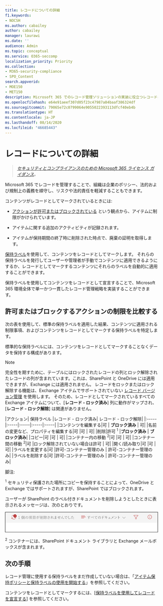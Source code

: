 ```yaml
---
title: レコードについての詳細
f1.keywords:
- NOCSH
ms.author: cabailey
author: cabailey
manager: laurawi
ms.date: ''
audience: Admin
ms.topic: conceptual
ms.service: O365-seccomp
localization_priority: Priority
ms.collection:
- M365-security-compliance
- SPO_Content
search.appverid:
- MOE150
- MET150
description: Microsoft 365 でのレコード管理ソリューションの実装に役立つレコードについて説明します。
ms.openlocfilehash: e64e91aeef307d05f23c47987a84baaf386324df
ms.sourcegitcommit: 79065e72c0799064e9055022393113dfcf40eb4b
ms.translationtype: HT
ms.contentlocale: ja-JP
ms.lasthandoff: 08/14/2020
ms.locfileid: "46685443"
---
```

# <a name="learn-about-records"></a>レコードについての詳細

>*[セキュリティとコンプライアンスのための Microsoft 365 ライセンス ガイダンス](https://aka.ms/ComplianceSD)。*

Microsoft 365 でレコードを管理することで、組織は企業のポリシー、法的および規制上の義務を順守し、リスクや法的責任を軽減することもできます。

コンテンツがレコードとしてマークされているときには:

- [アクションが許可またはブロックされている](#compare-restrictions-for-what-actions-are-allowed-or-blocked) という観点から、アイテムに制限がかけられています。

- アイテムに関する追加のアクティビティが記録されます。

- アイテムが保持期間の終了時に削除された時点で、廃棄の証明を取得します。

[保持ラベル](retention.md#retention-labels)を使用して、コンテンツをレコードとしてマークします。 それらの保持ラベルを発行してユーザーや管理者が手動でコンテンツに適用できるようにするか、レコードとしてマークするコンテンツにそれらのラベルを自動的に適用することができます。

保持ラベルを使用してコンテンツをレコードとして宣言することで、Microsoft 365 環境全体で単一かつ一貫したレコード管理戦略を実装することができます。

## <a name="compare-restrictions-for-what-actions-are-allowed-or-blocked"></a>許可またはブロックするアクションの制限を比較する

次の表を使用して、標準の保持ラベルを適用した結果、コンテンツに適用される制限事項、およびコンテンツをレコードとしてマークする保持ラベルを特定します。 

標準的な保持ラベルには、コンテンツをレコードとしてマークすることなくデータを保持する構成があります。

>[!NOTE] 
> 完全性を期すために、テーブルにはロックされたレコードの列とロック解除されたレコードの列が含まれています。これは、SharePoint と OneDrive には適用できますが、Exchange には適用されません。 レコードをロックまたはロック解除する機能は、Exchange アイテムでサポートされていない [レコード バージョン管理](record-versioning.md) を使用します。 そのため、レコードとしてマークされているすべての Exchange アイテムについて、[**レコード - ロック済み**] 列に動作がマップされ、[**レコード - ロック解除**] は関連がありません。


|アクション| 保持ラベル |レコード - ロック済み| レコード - ロック解除|
|:-----|:-----|:-----|:-----|:-----|
|コンテンツを編集する|可 | **ブロック済み** | 可|
|名前の変更など、プロパティを編集する|可 |可 | 可|
|削除|許可 <sup>1</sup> |**ブロック済み** | **ブロック済み**|
|コピー|可 |可 | 可|
|コンテナー内の移動 <sup>2</sup>|可 |可 | 可|
|コンテナー間の移動 <sup>2</sup>|可 |ロック解除されていない場合は許可 | 可|
|開く/読み取り|可 |可 | 可|
|ラベルを変更する|可 |許可-コンテナー管理のみ | 許可-コンテナー管理のみ|
|ラベルを削除する|可 |許可-コンテナー管理のみ | 許可-コンテナー管理のみ|

脚注:

<sup>1</sup> セキュリティ保護された場所にコピーを保持することによって、OneDrive と Exchange ではサポートされますが、SharePoint ではブロックされます。

ユーザーが SharePoint のラベル付きドキュメントを削除しようとしたときに表示されるメッセージは、次のとおりです。

![SharePoint の「アイテムが削除されませんでした」というメッセージ](../media/d0020726-1593-4a96-b07c-89b275e75c49.png)


<sup>2</sup> コンテナーには、SharePoint ドキュメント ライブラリと Exchange メールボックスが含まれます。

## <a name="next-steps"></a>次の手順

レコード管理に使用する保持ラベルをまだ作成していない場合は、「[アイテム保持ポリシーと保持ラベルの使用を開始する](get-started-with-retention.md)」を参照してください。

コンテンツをレコードとしてマークするには、[[保持ラベルを使用してレコードを宣言する](declare-records.md)] を参照してください。
